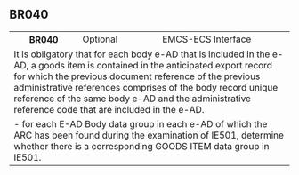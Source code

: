 ## BR040
<table>
 <tr>
  <th>
   BR040
  </th>
  <td>
   Optional
  </td>
  <td>
   EMCS-ECS Interface
  </td>
 </tr>
 <tr>
  <td colspan="3">
   It is obligatory that for each body e-AD that is included in the e-AD, a goods item is contained in the anticipated export record for which the previous document reference of the previous administrative references comprises of the body record unique reference of the same body e-AD and the administrative reference code that are included in the e-AD.
  </td>
 </tr>
 <tr>
  <td colspan="3">
   - for each E-AD Body data group in each e-AD of which the ARC has been found during the examination of IE501, determine whether there is a corresponding GOODS ITEM data group in IE501.
  </td>
 </tr>
</table>
